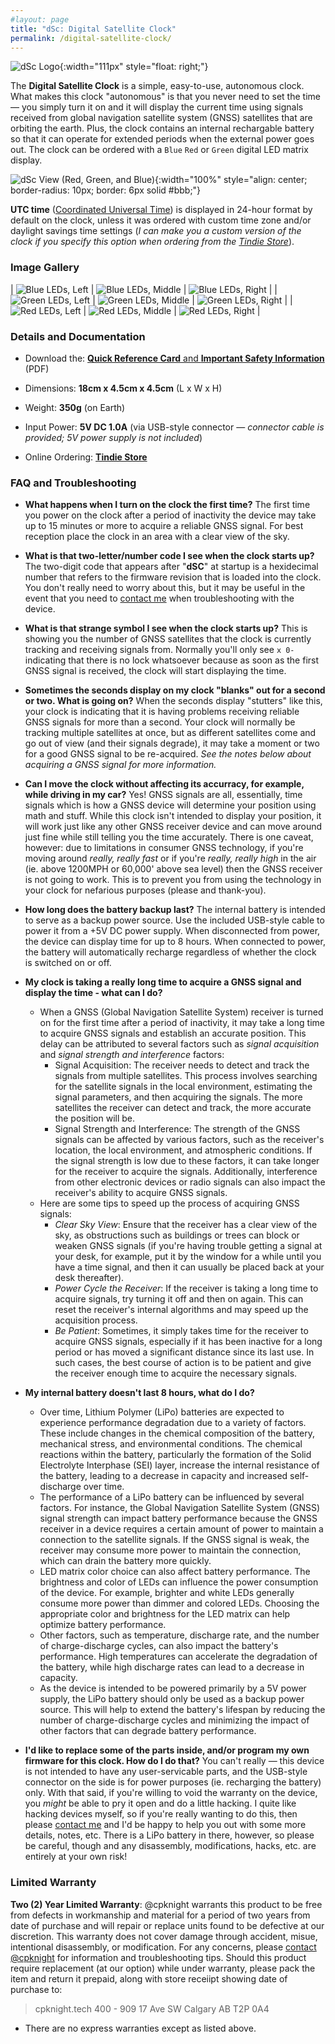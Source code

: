 ```yaml
---
#layout: page
title: "dSc: Digital Satellite Clock"
permalink: /digital-satellite-clock/
---
```


![dSc Logo](/digital-satellite-clock/logo-digital-satellite-clock-reduced.png){:width="111px" style="float: right;"}

The **Digital Satellite Clock** is a simple, easy-to-use, autonomous clock. What makes this clock "autonomous" is that you never need to set the time &mdash; you simply turn it on and it will display the current time using signals received from global navigation satellite system (GNSS) satellites that are orbiting the earth. Plus, the clock contains an internal rechargable battery so that it can operate for extended periods when the external power goes out. The clock can be ordered with a `Blue` `Red` or `Green` digital LED matrix display.

![dSc View (Red, Green, and Blue)](/digital-satellite-clock/yonne-rgb.png){:width="100%" style="align: center; border-radius: 10px; border: 6px solid #bbb;"}

**UTC time** ([Coordinated Universal Time](https://en.wikipedia.org/wiki/Coordinated_Universal_Time)) is displayed in 24-hour format by default on the clock, unless it was ordered with custom time zone and/or daylight savings time settings (_I can make you a custom version of the clock if you specify this option when ordering from the [Tindie Store](https://www.tindie.com/products/cpknight/digital-satellite-clock/)_).

### Image Gallery

| ![Blue LEDs, Left](yonne-blue-left.png) | ![Blue LEDs, Middle](yonne-blue.png) | ![Blue LEDs, Right](yonne-blue-right.png) |
| ![Green LEDs, Left](yonne-green-left.png) | ![Green LEDs, Middle](yonne-green.png) | ![Green LEDs, Right](yonne-green-right.png) |
| ![Red LEDs, Left](yonne-red-left.png) | ![Red LEDs, Middle](yonne-red.png) | ![Red LEDs, Right](yonne-red-right.png) |

### Details and Documentation

- Download the: [**Quick Reference Card** and **Important Safety Information**](PN-YONNE-000-40.pdf) (PDF)

- Dimensions: **18cm x 4.5cm x 4.5cm** (L x W x H)
- Weight: **350g** (on Earth)
- Input Power: **5V DC 1.0A** (via USB-style connector &mdash; _connector cable is provided; 5V power supply is not included_)

- Online Ordering: **[Tindie Store](https://www.tindie.com/products/cpknight/digital-satellite-clock/)**

### FAQ and Troubleshooting

- **What happens when I turn on the clock the first time?** The first time you power on the clock after a period of inactivity the device may take up to 15 minutes or more to acquire a reliable GNSS signal. For best reception place the clock in an area with a clear view of the sky.

- **What is that two-letter/number code I see when the clock starts up?** The two-digit code that appears after "**dSC**" at startup is a hexidecimal number that refers to the firmware revision that is loaded into the clock. You don't really need to worry about this, but it may be useful in the event that you need to [contact me](mailto:chris@cpknight.io) when troubleshooting with the device. 

- **What is that strange symbol I see when the clock starts up?** This is showing you the number of GNSS satellites that the clock is currently tracking and receiving signals from. Normally you'll only see `x 0-` indicating that there is no lock whatsoever because as soon as the first GNSS signal is received, the clock will start displaying the time.

- **Sometimes the seconds display on my clock "blanks" out for a second or two. What is going on?** When the seconds display "stutters" like this, your clock is indicating that it is having problems receiving reliable GNSS signals for more than a second. Your clock will normally be tracking multiple satellites at once, but as different satellites come and go out of view (and their signals degrade), it may take a moment or two for a good GNSS signal to be re-acquired. _See the notes below about acquiring a GNSS signal for more information._

- **Can I move the clock without affecting its accurracy, for example, while driving in my car?** Yes! GNSS signals are all, essentially, time signals which is how a GNSS device will determine your position using math and stuff. While this clock isn't intended to display your position, it will work just like any other GNSS receiver device and can move around just fine while still telling you the time accurately. There is one caveat, however: due to limitations in consumer GNSS technology, if you're moving around _really, really fast_ or if you're _really, really high_ in the air (ie. above 1200MPH or 60,000' above sea level) then the GNSS receiver is not going to work. This is to prevent you from using the technology in your clock for nefarious purposes (please and thank-you).

- **How long does the battery backup last?** The internal battery is intended to serve as a backup power source. Use the included USB-style cable to power it from a +5V DC power supply. When disconnected from power, the device can display time for up to 8 hours. When connected to power, the battery will automatically recharge regardless of whether the clock is switched on or off.

- **My clock is taking a really long time to acquire a GNSS signal and display the time - what can I do?**
	- When a GNSS (Global Navigation Satellite System) receiver is turned on for the first time after a period of inactivity, it may take a long time to acquire GNSS signals and establish an accurate position. This delay can be attributed to several factors such as _signal acquisition_ and _signal strength and interference_ factors:
		- Signal Acquisition: The receiver needs to detect and track the signals from multiple satellites. This process involves searching for the satellite signals in the local environment, estimating the signal parameters, and then acquiring the signals. The more satellites the receiver can detect and track, the more accurate the position will be.
		- Signal Strength and Interference: The strength of the GNSS signals can be affected by various factors, such as the receiver's location, the local environment, and atmospheric conditions. If the signal strength is low due to these factors, it can take longer for the receiver to acquire the signals. Additionally, interference from other electronic devices or radio signals can also impact the receiver's ability to acquire GNSS signals.
	- Here are some tips to speed up the process of acquiring GNSS signals:
		- _Clear Sky View_: Ensure that the receiver has a clear view of the sky, as obstructions such as buildings or trees can block or weaken GNSS signals (if you're having trouble getting a signal at your desk, for example, put it by the window for a while until you have a time signal, and then it can usually be placed back at your desk thereafter).
		- _Power Cycle the Receiver_: If the receiver is taking a long time to acquire signals, try turning it off and then on again. This can reset the receiver's internal algorithms and may speed up the acquisition process.
		- _Be Patient_: Sometimes, it simply takes time for the receiver to acquire GNSS signals, especially if it has been inactive for a long period or has moved a significant distance since its last use. In such cases, the best course of action is to be patient and give the receiver enough time to acquire the necessary signals.

- **My internal battery doesn't last 8 hours, what do I do?** 
	- Over time, Lithium Polymer (LiPo) batteries are expected to experience performance degradation due to a variety of factors. These include changes in the chemical composition of the battery, mechanical stress, and environmental conditions. The chemical reactions within the battery, particularly the formation of the Solid Electrolyte Interphase (SEI) layer, increase the internal resistance of the battery, leading to a decrease in capacity and increased self-discharge over time.
	- The performance of a LiPo battery can be influenced by several factors. For instance, the Global Navigation Satellite System (GNSS) signal strength can impact battery performance because the GNSS receiver in a device requires a certain amount of power to maintain a connection to the satellite signals. If the GNSS signal is weak, the receiver may consume more power to maintain the connection, which can drain the battery more quickly.
	- LED matrix color choice can also affect battery performance. The brightness and color of LEDs can influence the power consumption of the device. For example, brighter and white LEDs generally consume more power than dimmer and colored LEDs. Choosing the appropriate color and brightness for the LED matrix can help optimize battery performance.
	- Other factors, such as temperature, discharge rate, and the number of charge-discharge cycles, can also impact the battery's performance. High temperatures can accelerate the degradation of the battery, while high discharge rates can lead to a decrease in capacity.
	- As the device is intended to be powered primarily by a 5V power supply, the LiPo battery should only be used as a backup power source. This will help to extend the battery's lifespan by reducing the number of charge-discharge cycles and minimizing the impact of other factors that can degrade battery performance.

- **I'd like to replace some of the parts inside, and/or program my own firmware for this clock. How do I do that?** You can't really &mdash; this device is not intended to have any user-servicable parts, and the USB-style connector on the side is for power purposes (ie. recharging the battery) only. With that said, if you're willing to void the warranty on the device, you _might_ be able to pry it open and do a little hacking. I quite like hacking devices myself, so if you're really wanting to do this, then please [contact me](mailto:chris@cpknight.io) and I'd be happy to help you out with some more details, notes, etc. There is a LiPo battery in there, however, so please be careful, though and any disassembly, modifications, hacks, etc. are entirely at your own risk!

### Limited Warranty

**Two (2) Year Limited Warranty**: @cpknight warrants this product to be free from defects in workmanship and material for a period of two years from date of purchase and will repair or replace units found to be defective at our discretion. This warranty does not cover damage through accident, misue, intentional disassembly, or modification. For any concerns, please [contact @cpknight](mailto:chris@cpknight.io) for information and troubleshooting tips. Should this product require replacement (at our option) while under warranty, please pack the item and return it prepaid, along with store receiipt showing date of purchase to:

> cpknight.tech
> 400 - 909 17 Ave SW
> Calgary AB  T2P 0A4

- There are no express warranties except as listed above. 
